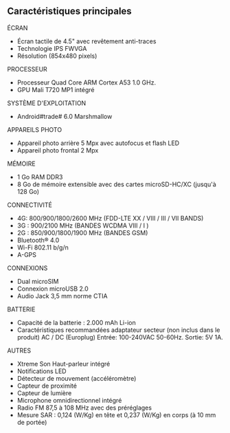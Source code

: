 ## Caractéristiques principales

ÉCRAN
- Écran tactile de 4.5" avec revêtement anti-traces
- Technologie IPS FWVGA
- Résolution (854x480 pixels)

PROCESSEUR
- Processeur Quad Core ARM Cortex A53 1.0 GHz.
- GPU Mali T720 MP1 intégré

SYSTÈME D'EXPLOITATION
- Android#trade# 6.0 Marshmallow

APPAREILS PHOTO
- Appareil photo arrière 5 Mpx avec autofocus et flash LED
- Appareil photo frontal 2 Mpx

MÉMOIRE
- 1 Go RAM DDR3
- 8 Go de mémoire extensible avec des cartes microSD-HC/XC (jusqu'à 128 Go)

CONNECTIVITÉ
- 4G: 800/900/1800/2600 MHz (FDD-LTE XX / VIII / III / VII BANDS)
- 3G : 900/2100 MHz (BANDES WCDMA VIII / I )
- 2G : 850/900/1800/1900 MHz (BANDES GSM)
- Bluetooth® 4.0
- Wi-Fi 802.11 b/g/n
- A-GPS

CONNEXIONS
- Dual microSIM
- Connexion microUSB 2.0
- Audio Jack 3,5 mm norme CTIA

BATTERIE
- Capacité de la batterie : 2.000 mAh Li-ion
- Caractéristiques recommandées adaptateur secteur (non inclus dans le produit) AC / DC (Europlug) Entrée: 100-240VAC 50-60Hz. Sortie: 5V 1A.


AUTRES
- Xtreme Son Haut-parleur intégré
- Notifications LED
- Détecteur de mouvement (accéléromètre)
- Capteur de proximité
- Capteur de lumière
- Microphone omnidirectionnel intégré
- Radio FM 87,5 à 108 MHz avec des préréglages
- Mesure SAR : 0,124 (W/Kg) en tête et 0,237 (W/Kg) en corps (à 10 mm de portée)
